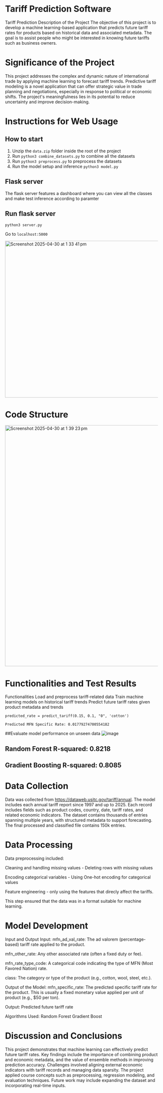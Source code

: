 # Tariff Prediction Software

Tariff Prediction
Description of the Project
The objective of this project is to develop a machine learning-based application that predicts future tariff rates for products based on historical data and associated metadata. The goal is to assist people who might be interested in knowing future tariffs such as business owners.

# Significance of the Project
This project addresses the complex and dynamic nature of international trade by applying machine learning to forecast tariff trends. Predictive tariff modeling is a novel application that can offer strategic value in trade planning and negotiations, especially in response to political or economic shifts. The project's meaningfulness lies in its potential to reduce uncertainty and improve decision-making.

# Instructions for Web Usage
## How to start

1. Unzip the `data.zip` folder inside the root of the project
2. Run `python3 combine_datasets.py` to combine all the datasets
3. Run `python3 preprocess.py` to preprocess the datasets
4. Run the model setup and inference `python3 model.py`

## Flask server

The flask server features a dashboard where you can view all the classes and 
make test inference according to paramter

## Run flask server

```
python3 server.py

```

Go to `localhost:5000`

<img width="517" alt="Screenshot 2025-04-30 at 1 33 41 pm" src="https://github.com/user-attachments/assets/0524af17-b800-41f9-bc4b-e0e9fa87e780" />

# Code Structure
<img width="795" alt="Screenshot 2025-04-30 at 1 39 23 pm" src="https://github.com/user-attachments/assets/8ed52182-067f-404d-8a02-de3531bd2867" />


# Functionalities and Test Results
Functionalities
Load and preprocess tariff-related data
Train machine learning models on historical tariff trends
Predict future tariff rates given product metadata and trends
```
predicted_rate = predict_tariff(0.15, 0.1, "0", 'cotton')
```
```
Predicted MFN Specific Rate: 0.01779274700554182
```

##Evaluate model performance on unseen data
![image](https://github.com/user-attachments/assets/9299b43f-9f0b-4fb1-b754-71ac727ae8d3)
## Random Forest R-squared: 0.8218
## Gradient Boosting R-squared: 0.8085


# Data Collection
Data was collected from https://dataweb.usitc.gov/tariff/annual. The model includes each annual tariff report since 1997 and up to 2025. Each record includes fields such as product codes, country, date, tariff rates, and related economic indicators. The dataset contains thousands of entries spanning multiple years, with structured metadata to support forecasting. The final processed and classified file contains 150k entries.

# Data Processing
Data preprocessing included:

Cleaning and handling missing values - Deleting rows with missing values

Encoding categorical variables - Using One-hot encoding for categorical values

Feature engineering - only using the features that direcly affect the tariffs.

This step ensured that the data was in a format suitable for machine learning.

# Model Development
Input and Output
Input: 
mfn_ad_val_rate:
The ad valorem (percentage-based) tariff rate applied to the product.

mfn_other_rate:
Any other associated rate (often a fixed duty or fee).

mfn_rate_type_code:
A categorical code indicating the type of MFN (Most Favored Nation) rate.

class:
The category or type of the product (e.g., cotton, wool, steel, etc.).

Output of the Model:
mfn_specific_rate:
The predicted specific tariff rate for the product. This is usually a fixed monetary value applied per unit of product (e.g., $50 per ton).

Output: Predicted future tariff rate

Algorithms Used:
Random Forest
Gradient Boost

# Discussion and Conclusions
This project demonstrates that machine learning can effectively predict future tariff rates. Key findings include the importance of combining product and economic metadata, and the value of ensemble methods in improving prediction accuracy. Challenges involved aligning external economic indicators with tariff records and managing data sparsity. The project applied course concepts such as preprocessing, regression modeling, and evaluation techniques. Future work may include expanding the dataset and incorporating real-time inputs.
